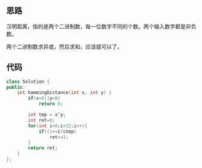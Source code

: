 ## 思路

汉明距离，指的是两个二进制数，每一位数字不同的个数。两个输入数字都是非负数。

两个二进制数求异或，然后求和，应该就可以了。





## 代码

```c++
class Solution {
public:
    int hammingDistance(int x, int y) {
        if(x<0||y<0)
            return 0;

        int tmp = x^y;
        int ret=0;
        for(int i=0;i<32;i++){
            if((1<<i)&tmp)
                ret+=1; 
        }
        return ret;
    }
};
```

